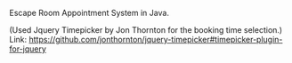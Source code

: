 Escape Room Appointment System in Java. 

(Used Jquery Timepicker by Jon Thornton for the booking time selection.)
Link: https://github.com/jonthornton/jquery-timepicker#timepicker-plugin-for-jquery